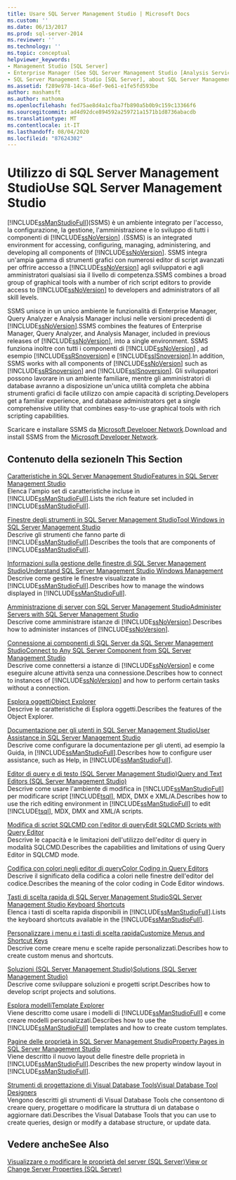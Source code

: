 ```yaml
---
title: Usare SQL Server Management Studio | Microsoft Docs
ms.custom: ''
ms.date: 06/13/2017
ms.prod: sql-server-2014
ms.reviewer: ''
ms.technology: ''
ms.topic: conceptual
helpviewer_keywords:
- Management Studio [SQL Server]
- Enterprise Manager (See SQL Server Management Studio [Analysis Services])
- SQL Server Management Studio [SQL Server], about SQL Server Management Studio
ms.assetid: f289e978-14ca-46ef-9e61-e1fe5fd593be
author: mashamsft
ms.author: mathoma
ms.openlocfilehash: fed75ae8d4a1cfba7fb890a5b0b9c159c13366f6
ms.sourcegitcommit: ad4d92dce894592a259721a1571b1d8736abacdb
ms.translationtype: MT
ms.contentlocale: it-IT
ms.lasthandoff: 08/04/2020
ms.locfileid: "87624302"
---
```

# <a name="use-sql-server-management-studio"></a><span data-ttu-id="1e61a-102">Utilizzo di SQL Server Management Studio</span><span class="sxs-lookup"><span data-stu-id="1e61a-102">Use SQL Server Management Studio</span></span>
  [!INCLUDE[ssManStudioFull](../includes/ssmanstudiofull-md.md)]<span data-ttu-id="1e61a-103">(SSMS) è un ambiente integrato per l'accesso, la configurazione, la gestione, l'amministrazione e lo sviluppo di tutti i componenti di [!INCLUDE[ssNoVersion](../includes/ssnoversion-md.md)] .</span><span class="sxs-lookup"><span data-stu-id="1e61a-103">(SSMS) is an integrated environment for accessing, configuring, managing, administering, and developing all components of [!INCLUDE[ssNoVersion](../includes/ssnoversion-md.md)].</span></span> <span data-ttu-id="1e61a-104">SSMS integra un'ampia gamma di strumenti grafici con numerosi editor di script avanzati per offrire accesso a [!INCLUDE[ssNoVersion](../includes/ssnoversion-md.md)] agli sviluppatori e agli amministratori qualsiasi sia il livello di competenza.</span><span class="sxs-lookup"><span data-stu-id="1e61a-104">SSMS combines a broad group of graphical tools with a number of rich script editors to provide access to [!INCLUDE[ssNoVersion](../includes/ssnoversion-md.md)] to developers and administrators of all skill levels.</span></span>  
  
 <span data-ttu-id="1e61a-105">SSMS unisce in un unico ambiente le funzionalità di Enterprise Manager, Query Analyzer e Analysis Manager inclusi nelle versioni precedenti di [!INCLUDE[ssNoVersion](../includes/ssnoversion-md.md)].</span><span class="sxs-lookup"><span data-stu-id="1e61a-105">SSMS combines the features of Enterprise Manager, Query Analyzer, and Analysis Manager, included in previous releases of [!INCLUDE[ssNoVersion](../includes/ssnoversion-md.md)], into a single environment.</span></span> <span data-ttu-id="1e61a-106">SSMS funziona inoltre con tutti i componenti di [!INCLUDE[ssNoVersion](../includes/ssnoversion-md.md)] , ad esempio [!INCLUDE[ssRSnoversion](../includes/ssrsnoversion-md.md)] e [!INCLUDE[ssISnoversion](../includes/ssisnoversion-md.md)].</span><span class="sxs-lookup"><span data-stu-id="1e61a-106">In addition, SSMS works with all components of [!INCLUDE[ssNoVersion](../includes/ssnoversion-md.md)] such as [!INCLUDE[ssRSnoversion](../includes/ssrsnoversion-md.md)] and [!INCLUDE[ssISnoversion](../includes/ssisnoversion-md.md)].</span></span> <span data-ttu-id="1e61a-107">Gli sviluppatori possono lavorare in un ambiente familiare, mentre gli amministratori di database avranno a disposizione un'unica utilità completa che abbina strumenti grafici di facile utilizzo con ampie capacità di scripting.</span><span class="sxs-lookup"><span data-stu-id="1e61a-107">Developers get a familiar experience, and database administrators get a single comprehensive utility that combines easy-to-use graphical tools with rich scripting capabilities.</span></span>  
  
 <span data-ttu-id="1e61a-108">Scaricare e installare SSMS da [Microsoft Developer Network](https://msdn.microsoft.com/library/dn434042.aspx).</span><span class="sxs-lookup"><span data-stu-id="1e61a-108">Download and install SSMS from the [Microsoft Developer Network](https://msdn.microsoft.com/library/dn434042.aspx).</span></span>  
  
## <a name="in-this-section"></a><span data-ttu-id="1e61a-109">Contenuto della sezione</span><span class="sxs-lookup"><span data-stu-id="1e61a-109">In This Section</span></span>  
 [<span data-ttu-id="1e61a-110">Caratteristiche in SQL Server Management Studio</span><span class="sxs-lookup"><span data-stu-id="1e61a-110">Features in SQL Server Management Studio</span></span>](features-in-sql-server-management-studio.md)  
 <span data-ttu-id="1e61a-111">Elenca l'ampio set di caratteristiche incluse in [!INCLUDE[ssManStudioFull](../includes/ssmanstudiofull-md.md)].</span><span class="sxs-lookup"><span data-stu-id="1e61a-111">Lists the rich feature set included in [!INCLUDE[ssManStudioFull](../includes/ssmanstudiofull-md.md)].</span></span>  
  
 [<span data-ttu-id="1e61a-112">Finestre degli strumenti in SQL Server Management Studio</span><span class="sxs-lookup"><span data-stu-id="1e61a-112">Tool Windows in SQL Server Management Studio</span></span>](../ssms/tool-windows-in-sql-server-management-studio.md)  
 <span data-ttu-id="1e61a-113">Descrive gli strumenti che fanno parte di [!INCLUDE[ssManStudioFull](../includes/ssmanstudiofull-md.md)].</span><span class="sxs-lookup"><span data-stu-id="1e61a-113">Describes the tools that are components of [!INCLUDE[ssManStudioFull](../includes/ssmanstudiofull-md.md)].</span></span>  
  
 [<span data-ttu-id="1e61a-114">Informazioni sulla gestione delle finestre di SQL Server Management Studio</span><span class="sxs-lookup"><span data-stu-id="1e61a-114">Understand SQL Server Management Studio Windows Management</span></span>](../ssms/understand-sql-server-management-studio-windows-management.md)  
 <span data-ttu-id="1e61a-115">Descrive come gestire le finestre visualizzate in [!INCLUDE[ssManStudioFull](../includes/ssmanstudiofull-md.md)].</span><span class="sxs-lookup"><span data-stu-id="1e61a-115">Describes how to manage the windows displayed in [!INCLUDE[ssManStudioFull](../includes/ssmanstudiofull-md.md)].</span></span>  
  
 [<span data-ttu-id="1e61a-116">Amministrazione di server con SQL Server Management Studio</span><span class="sxs-lookup"><span data-stu-id="1e61a-116">Administer Servers with SQL Server Management Studio</span></span>](../ssms/administer-servers-with-sql-server-management-studio.md)  
 <span data-ttu-id="1e61a-117">Descrive come amministrare istanze di [!INCLUDE[ssNoVersion](../includes/ssnoversion-md.md)].</span><span class="sxs-lookup"><span data-stu-id="1e61a-117">Describes how to administer instances of [!INCLUDE[ssNoVersion](../includes/ssnoversion-md.md)].</span></span>  
  
 [<span data-ttu-id="1e61a-118">Connessione ai componenti di SQL Server da SQL Server Management Studio</span><span class="sxs-lookup"><span data-stu-id="1e61a-118">Connect to Any SQL Server Component from SQL Server Management Studio</span></span>](../ssms/f1-help/connect-to-any-sql-server-component-from-sql-server-management-studio.md)  
 <span data-ttu-id="1e61a-119">Descrive come connettersi a istanze di [!INCLUDE[ssNoVersion](../includes/ssnoversion-md.md)] e come eseguire alcune attività senza una connessione.</span><span class="sxs-lookup"><span data-stu-id="1e61a-119">Describes how to connect to instances of [!INCLUDE[ssNoVersion](../includes/ssnoversion-md.md)] and how to perform certain tasks without a connection.</span></span>  
  
 [<span data-ttu-id="1e61a-120">Esplora oggetti</span><span class="sxs-lookup"><span data-stu-id="1e61a-120">Object Explorer</span></span>](../ssms/object/object-explorer.md)  
 <span data-ttu-id="1e61a-121">Descrive le caratteristiche di Esplora oggetti.</span><span class="sxs-lookup"><span data-stu-id="1e61a-121">Describes the features of the Object Explorer.</span></span>  
  
 [<span data-ttu-id="1e61a-122">Documentazione per gli utenti in SQL Server Management Studio</span><span class="sxs-lookup"><span data-stu-id="1e61a-122">User Assistance in SQL Server Management Studio</span></span>](../ssms/user-assistance-in-sql-server-management-studio.md)  
 <span data-ttu-id="1e61a-123">Descrive come configurare la documentazione per gli utenti, ad esempio la Guida, in [!INCLUDE[ssManStudioFull](../includes/ssmanstudiofull-md.md)].</span><span class="sxs-lookup"><span data-stu-id="1e61a-123">Describes how to configure user assistance, such as Help, in [!INCLUDE[ssManStudioFull](../includes/ssmanstudiofull-md.md)].</span></span>  
  
 [<span data-ttu-id="1e61a-124">Editor di query e di testo &#40;SQL Server Management Studio&#41;</span><span class="sxs-lookup"><span data-stu-id="1e61a-124">Query and Text Editors &#40;SQL Server Management Studio&#41;</span></span>](../relational-databases/scripting/query-and-text-editors-sql-server-management-studio.md)  
 <span data-ttu-id="1e61a-125">Descrive come usare l'ambiente di modifica in [!INCLUDE[ssManStudioFull](../includes/ssmanstudiofull-md.md)] per modificare script [!INCLUDE[tsql](../includes/tsql-md.md)], MDX, DMX e XML/A.</span><span class="sxs-lookup"><span data-stu-id="1e61a-125">Describes how to use the rich editing environment in [!INCLUDE[ssManStudioFull](../includes/ssmanstudiofull-md.md)] to edit [!INCLUDE[tsql](../includes/tsql-md.md)], MDX, DMX and XML/A scripts.</span></span>  
  
 [<span data-ttu-id="1e61a-126">Modifica di script SQLCMD con l'editor di query</span><span class="sxs-lookup"><span data-stu-id="1e61a-126">Edit SQLCMD Scripts with Query Editor</span></span>](../relational-databases/scripting/edit-sqlcmd-scripts-with-query-editor.md)  
 <span data-ttu-id="1e61a-127">Descrive le capacità e le limitazioni dell'utilizzo dell'editor di query in modalità SQLCMD.</span><span class="sxs-lookup"><span data-stu-id="1e61a-127">Describes the capabilities and limitations of using Query Editor in SQLCMD mode.</span></span>  
  
 [<span data-ttu-id="1e61a-128">Codifica con colori negli editor di query</span><span class="sxs-lookup"><span data-stu-id="1e61a-128">Color Coding in Query Editors</span></span>](../relational-databases/scripting/color-coding-in-query-editors.md)  
 <span data-ttu-id="1e61a-129">Descrive il significato della codifica a colori nelle finestre dell'editor del codice.</span><span class="sxs-lookup"><span data-stu-id="1e61a-129">Describes the meaning of the color coding in Code Editor windows.</span></span>  
  
 [<span data-ttu-id="1e61a-130">Tasti di scelta rapida di SQL Server Management Studio</span><span class="sxs-lookup"><span data-stu-id="1e61a-130">SQL Server Management Studio Keyboard Shortcuts</span></span>](../ssms/sql-server-management-studio-keyboard-shortcuts.md)  
 <span data-ttu-id="1e61a-131">Elenca i tasti di scelta rapida disponibili in [!INCLUDE[ssManStudioFull](../includes/ssmanstudiofull-md.md)].</span><span class="sxs-lookup"><span data-stu-id="1e61a-131">Lists the keyboard shortcuts available in the [!INCLUDE[ssManStudioFull](../includes/ssmanstudiofull-md.md)].</span></span>  
  
 [<span data-ttu-id="1e61a-132">Personalizzare i menu e i tasti di scelta rapida</span><span class="sxs-lookup"><span data-stu-id="1e61a-132">Customize Menus and Shortcut Keys</span></span>](../ssms/customize-menus-and-shortcut-keys.md)  
 <span data-ttu-id="1e61a-133">Descrive come creare menu e scelte rapide personalizzati.</span><span class="sxs-lookup"><span data-stu-id="1e61a-133">Describes how to create custom menus and shortcuts.</span></span>  
  
 [<span data-ttu-id="1e61a-134">Soluzioni &#40;SQL Server Management Studio&#41;</span><span class="sxs-lookup"><span data-stu-id="1e61a-134">Solutions &#40;SQL Server Management Studio&#41;</span></span>](../ssms/solution/solutions-sql-server-management-studio.md)  
 <span data-ttu-id="1e61a-135">Descrive come sviluppare soluzioni e progetti script.</span><span class="sxs-lookup"><span data-stu-id="1e61a-135">Describes how to develop script projects and solutions.</span></span>  
  
 [<span data-ttu-id="1e61a-136">Esplora modelli</span><span class="sxs-lookup"><span data-stu-id="1e61a-136">Template Explorer</span></span>](../ssms/template/template-explorer.md)  
 <span data-ttu-id="1e61a-137">Viene descritto come usare i modelli di [!INCLUDE[ssManStudioFull](../includes/ssmanstudiofull-md.md)] e come creare modelli personalizzati.</span><span class="sxs-lookup"><span data-stu-id="1e61a-137">Describes how to use the [!INCLUDE[ssManStudioFull](../includes/ssmanstudiofull-md.md)] templates and how to create custom templates.</span></span>  
  
 [<span data-ttu-id="1e61a-138">Pagine delle proprietà in SQL Server Management Studio</span><span class="sxs-lookup"><span data-stu-id="1e61a-138">Property Pages in SQL Server Management Studio</span></span>](../ssms/property-pages-in-sql-server-management-studio.md)  
 <span data-ttu-id="1e61a-139">Viene descritto il nuovo layout delle finestre delle proprietà in [!INCLUDE[ssManStudioFull](../includes/ssmanstudiofull-md.md)].</span><span class="sxs-lookup"><span data-stu-id="1e61a-139">Describes the new property window layout in [!INCLUDE[ssManStudioFull](../includes/ssmanstudiofull-md.md)].</span></span>  
  
 [<span data-ttu-id="1e61a-140">Strumenti di progettazione di Visual Database Tools</span><span class="sxs-lookup"><span data-stu-id="1e61a-140">Visual Database Tool Designers</span></span>](../ssms/visual-db-tools/visual-database-tool-designers.md)  
 <span data-ttu-id="1e61a-141">Vengono descritti gli strumenti di Visual Database Tools che consentono di creare query, progettare o modificare la struttura di un database o aggiornare dati.</span><span class="sxs-lookup"><span data-stu-id="1e61a-141">Describes the Visual Database Tools that you can use to create queries, design or modify a database structure, or update data.</span></span>  
  
## <a name="see-also"></a><span data-ttu-id="1e61a-142">Vedere anche</span><span class="sxs-lookup"><span data-stu-id="1e61a-142">See Also</span></span>  
 [<span data-ttu-id="1e61a-143">Visualizzare o modificare le proprietà del server &#40;SQL Server&#41;</span><span class="sxs-lookup"><span data-stu-id="1e61a-143">View or Change Server Properties &#40;SQL Server&#41;</span></span>](configure-windows/view-or-change-server-properties-sql-server.md)  
  
  
